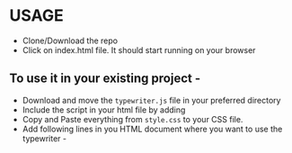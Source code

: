 # USAGE

- Clone/Download the repo
- Click on index.html file. It should start running on your browser

## To use it in your existing project -
- Download and move the <code>typewriter.js</code> file in your preferred directory
- Include the script in your html file by adding
<code><script src="YOUR_PATH/typewriter.js"></script></code>
- Copy and Paste everything from <code>style.css</code> to your CSS file.
- Add following lines in you HTML document where you want to use the typewriter -
<code><div class="tr-container"><span id="respTypeWriter"></span><span class="cursor">&nbsp;</span></div></code>

